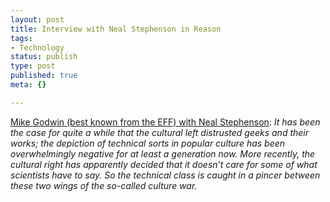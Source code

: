 ```yaml
--- 
layout: post
title: Interview with Neal Stephenson in Reason
tags: 
- Technology
status: publish
type: post
published: true
meta: {}

---
```

<a href="http://www.reason.com/0502/fe.mg.neal.shtml">Mike Godwin (best known from the EFF) with Neal Stephenson</a>: <em>It has been the case for quite a while that the cultural left distrusted geeks and their works; the depiction of technical sorts in popular culture has been overwhelmingly negative for at least a generation now. More recently, the cultural right has apparently decided that it doesn’t care for some of what scientists have to say. So the technical class is caught in a pincer between these two wings of the so-called culture war.</em>
